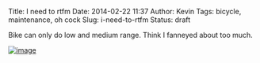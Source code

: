 Title: I need to rtfm
Date: 2014-02-22 11:37
Author: Kevin
Tags: bicycle, maintenance, oh cock
Slug: i-need-to-rtfm
Status: draft

Bike can only do low and medium range. Think I fanneyed about too much.

[![image](/media/images/2014/02/wpid-wp-1393064729903.jpg "wp-1393064729903.jpg")](/media/images/2014/02/wpid-wp-1393064729903.jpg)
